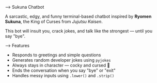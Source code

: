 --> Sukuna Chatbot

A sarcastic, edgy, and funny terminal-based chatbot inspired by **Ryomen Sukuna**, the King of Curses from *Jujutsu Kaisen*.

This bot will insult you, crack jokes, and talk like the strongest — until you say "bye".



--> Features

- Responds to greetings and simple questions
- Generates random developer jokes using `pyjokes`
- Always stays in character — cocky and cursed 😤
- Ends the conversation when you say "bye" or "exit"
- Handles messy inputs using `.lower()` and `.strip()`
